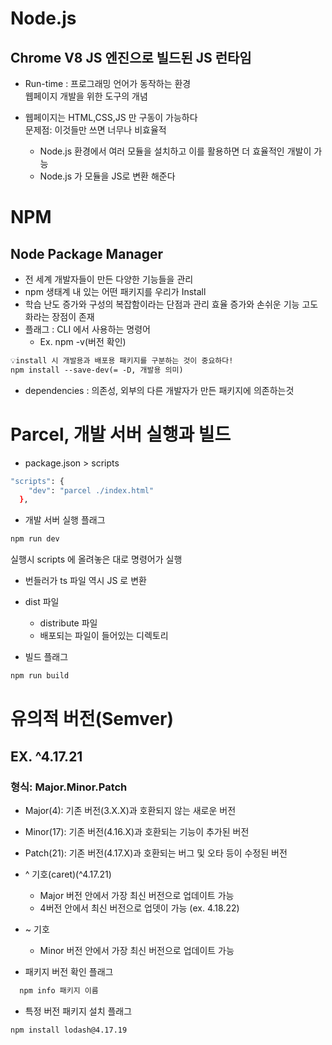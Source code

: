 # Node.js
## Chrome V8 JS 엔진으로 빌드된 JS 런타임
- Run-time : 프로그래밍 언어가 동작하는 환경  
웹페이지 개발을 위한 도구의 개념  

- 웹페이지는 HTML,CSS,JS 만 구동이 가능하다  
문제점: 이것들만 쓰면 너무나 비효율적
  - Node.js 환경에서 여러 모듈을 설치하고 이를 활용하면 더 효율적인 개발이 가능
  - Node.js 가 모듈을 JS로 변환 해준다


# NPM
## Node Package Manager 

- 전 세계 개발자들이 만든 다양한 기능들을 관리
- npm 생태계 내 있는 어떤 패키지를 우리가 Install
- 학습 난도 증가와 구성의 복잡함이라는 단점과 관리 효율 증가와 손쉬운 기능 고도화라는 장점이 존재
- 플래그 : CLI 에서 사용하는 명령어
  - Ex. npm -v(버전 확인)  

```html
💡install 시 개발용과 배포용 패키지를 구분하는 것이 중요하다!  
npm install --save-dev(= -D, 개발용 의미)
```

- dependencies : 의존성, 외부의 다른 개발자가 만든 패키지에 의존하는것

# Parcel, 개발 서버 실행과 빌드

- package.json > scripts
```bash 
"scripts": {
    "dev": "parcel ./index.html"
  },
```
- 개발 서버 실행 플래그
```bash
npm run dev
```
실행시 scripts 에 올려놓은 대로 명령어가 실행  

- 번들러가 ts 파일 역시 JS 로 변환
- dist 파일
  - distribute 파일
  - 배포되는 파일이 들어있는 디렉토리


- 빌드 플래그
```bash
npm run build
```  


# 유의적 버전(Semver)
## EX. ^4.17.21

### 형식: Major.Minor.Patch

- Major(4): 기존 버전(3.X.X)과 호환되지 않는 새로운 버전
- Minor(17): 기존 버전(4.16.X)과 호환되는 기능이 추가된 버전
- Patch(21): 기존 버전(4.17.X)과 호환되는 버그 및 오타 등이 수정된 버전

- ^ 기호(caret)(^4.17.21)
  - Major 버전 안에서 가장 최신 버전으로 업데이트 가능
  - 4버전 안에서 최신 버전으로 업뎃이 가능 (ex. 4.18.22)

- ~ 기호
  - Minor 버전 안에서 가장 최신 버전으로 업데이트 가능


- 패키지 버전 확인 플래그
``` bash
  npm info 패키지 이름
```

- 특정 버전 패키지 설치 플래그
``` bash
npm install lodash@4.17.19
```